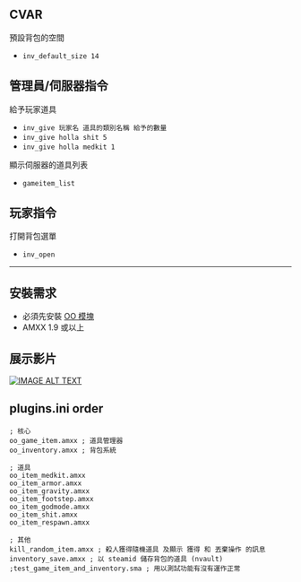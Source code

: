 ## CVAR
預設背包的空間
- `inv_default_size 14`

## 管理員/伺服器指令
給予玩家道具
- `inv_give 玩家名 道具的類別名稱 給予的數量`
- `inv_give holla shit 5`
- `inv_give holla medkit 1`

顯示伺服器的道具列表
- `gameitem_list`

## 玩家指令
打開背包選單
- `inv_open`

---

## 安裝需求
- 必須先安裝 [OO 模塊](https://github.com/hollacs/oo_amxx/releases/latest)
- AMXX 1.9 或以上

## 展示影片
[![IMAGE ALT TEXT](http://img.youtube.com/vi/Ip7Ihi4PHY8/0.jpg)](http://www.youtube.com/watch?v=Ip7Ihi4PHY8 "背包系統 Inventory AMXX")

## plugins.ini order
```
; 核心
oo_game_item.amxx ; 道具管理器
oo_inventory.amxx ; 背包系統

; 道具
oo_item_medkit.amxx
oo_item_armor.amxx
oo_item_gravity.amxx
oo_item_footstep.amxx
oo_item_godmode.amxx
oo_item_shit.amxx
oo_item_respawn.amxx

; 其他
kill_random_item.amxx ; 殺人獲得隨機道具 及顯示 獲得 和 丟棄操作 的訊息
inventory_save.amxx ; 以 steamid 儲存背包的道具 (nvault)
;test_game_item_and_inventory.sma ; 用以測試功能有沒有運作正常
```
